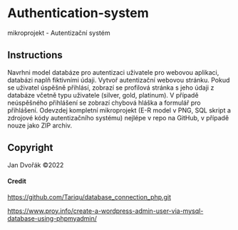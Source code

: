 # Authentication-system









mikroprojekt - Autentizační systém

## Instructions
Navrhni model databáze pro autentizaci uživatele pro webovou aplikaci, databázi naplň fiktivními údaji. Vytvoř autentizační webovou stránku. Pokud se uživatel úspěšně přihlásí, zobrazí se profilová stránka s jeho údaji z databáze včetně typu uživatele (silver, gold, platinum). V případě neúspěšného přihlášení se zobrazí chybová hláška a formulář pro přihlášení. Odevzdej kompletní mikroprojekt (E-R model v PNG, SQL skript a zdrojové kódy autentizačního systému) nejlépe v repo na GitHub, v případě nouze jako ZIP archiv.






## Copyright 
Jan Dvořák ©2022



#### Credit

https://github.com/Tariqu/database_connection_php.git

https://www.proy.info/create-a-wordpress-admin-user-via-mysql-database-using-phpmyadmin/
